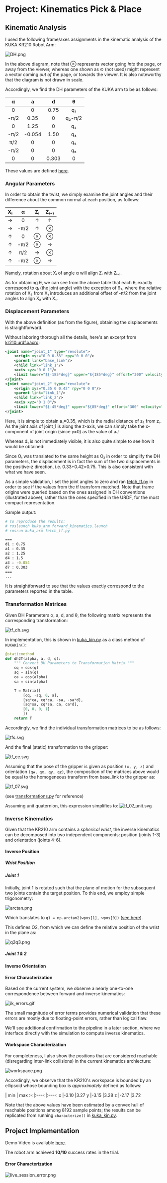# Project: Kinematics Pick & Place

## Kinematic Analysis

I used the following frame/axes assignments in the kinematic analysis of the KUKA KR210 Robot Arm:

![DH.png](figures/DH.png)

In the above diagram, note that &otimes; represents vector going *into* the page, or away from the viewer, whereas one shown as &#8857; (not used) might represent a vector coming *out of* the page, or towards the viewer. It is also noteworthy that the diagram is not drawn in scale.

Accordingly, we find the DH parameters of the KUKA arm to be as follows:

&alpha;   | a      | d    | &theta;
:--------:|:------:|:----:|:-------:
0         | 0      | 0.75 | q&#8321;
-&pi;/2   | 0.35   | 0    | q&#8322;-&pi;/2
0         | 1.25   | 0    | q&#8323;
-&pi;/2   | -0.054 | 1.50 | q&#8324;
&pi;/2    | 0      | 0    | q&#8325;
-&pi;/2   | 0      | 0    | q&#8326;
0         | 0      | 0.303| 0

These values are defined [here](kuka_kin.py#112).

### Angular Parameters

In order to obtain the twist, we simply examine the joint angles and their difference about the common normal at each position, as follows:

X&#7522; | &alpha; | Z&#7522; | Z&#7522;&#8330;&#8321;
:-------:|:-------:|:--------:|:----------------------:
&rarr;   | 0       | &uarr;   | &uarr;
&rarr;   | -&pi;/2 | &uarr;   | &otimes; 
&uarr;   | 0       | &otimes; | &otimes;
&uarr;   | -&pi;/2 | &otimes; | &rarr;
&uarr;   | &pi;/2  | &rarr;   | &otimes;
&uarr;   | -&pi;/2 | &otimes; | &rarr;

Namely, rotation about X&#7522; of angle &alpha; will align Z&#7522; with Z&#7522;&#8330;&#8321;.

As for obtaining &theta;, we can see from the above table that each &theta;&#7522; exactly correspond to q&#7522; (the joint angle) with the exception of &theta;&#8322;, where the relative rotation of X&#8322; from X&#8321; introduces an additional offset of -&pi;/2 from the joint angles to align X&#8322; with X&#8321;.

### Displacement Parameters

With the above definition (as from the figure), obtaining the displacements is straightforward.

Without laboring thorough all the details, here's an excerpt from [kr210.urdf.xacro](./kuka_arm/urdf/kr210.urdf.xacro):

```xml
<joint name="joint_1" type="revolute">
    <origin xyz="0 0 0.33" rpy="0 0 0"/>
    <parent link="base_link"/>
    <child link="link_1"/>
    <axis xyz="0 0 1"/>
    <limit lower="${-185*deg}" upper="${185*deg}" effort="300" velocity="${123*deg}" />
</joint>
<joint name="joint_2" type="revolute">
    <origin xyz="0.35 0 0.42" rpy="0 0 0"/>
    <parent link="link_1"/>
    <child link="link_2"/>
    <axis xyz="0 1 0"/>
    <limit lower="${-45*deg}" upper="${85*deg}" effort="300" velocity="${115*deg}"/>
</joint>
```

Here, it is simple to obtain a&#8321;=0.35, which is the radial distance of z&#8322; from z&#8321;.
As the joint axis of joint\_1 is along the z-axis, we can simply take the x-component of joint origin (since y=0) as the value of a&#8321;!

Whereas d&#8321; is not immediately visible, it is also quite simple to see how it would be obtained:

Since O&#8321; was translated to the same height as O&#8322; in order to simplify the DH parameters, the displacement is in fact the sum of the two displacements in the positive-z direction, i.e. 0.33+0.42=0.75. This is also consistent with what we have seen.

As a simple validation, I set the joint angles to zero and ran [fetch\_tf.py](./kuka_arm/scripts/fetch_tf.py) in order to see if the values from the tf transform matched. 
Note that frame origins were queried based on the ones assigned in DH conventions (illustrated above), rather than the ones specified in the URDF, for the most compact representation.

Sample output:
```bash
# To reproduce the results:
# roslaunch kuka_arm forward_kinematics.launch
# rosrun kuka_arm fetch_tf.py

===
d1 : 0.75
a1 : 0.35
a2 : 1.25
d4 : 1.5
a3 : -0.054
d7 : 0.303
===
...
```

It is straightforward to see that the values exactly correspond to the parameters reported in the table.

### Transformation Matrices

Given DH Parameters &alpha;, a, d, and &theta;, the following matrix represents the corresponding transformation:

![tf\_dh.svg](./figures/tf_dh.svg)

In implementation, this is shown in [kuka\_kin.py](kuka_arm/scripts/kuka_kin.py#199) as a class method of `KUKAKin()`:
```python
@staticmethod
def dh2T(alpha, a, d, q):
    """ Convert DH Parameters to Transformation Matrix """
    cq = cos(q)
    sq = sin(q)
    ca = cos(alpha)
    sa = sin(alpha)

    T = Matrix([
        [cq, -sq, 0, a],
        [sq*ca, cq*ca, -sa, -sa*d],
        [sq*sa, cq*sa, ca, ca*d],
        [0, 0, 0, 1]
        ])
    return T
```

Accordingly, we find the individual transformation matrices to be as follows:

![tfs.svg](./figures/tfs.svg)

And the final (static) transformation to the gripper:

![tf\_ee.svg](./figures/tf_ee.svg)

Assuming that the pose of the gripper is given as position `(x, y, z)` and orientation `(qw, qx, qy, qz)`, the composition of the matrices above would be equal to the homogeneous transform from base\_link to the gripper as:

![tf\_07.svg](./figures/tf_07.svg)

(see [transformations.py](https://github.com/ros/geometry/blob/hydro-devel/tf/src/tf/transformations.py#L1174) for reference)

Assuming unit quaternion, this expression simplifies to:
![tf\_07\_unit.svg](./figures/tf_07_unit.svg)


### Inverse Kinematics

Given that the KR210 arm contains a *spherical wrist*, the inverse kinematics can be decomposed into two independent components: position (joints 1-3) and orientation (joints 4-6).

#### Inverse Position

##### Wrist Position

##### Joint 1

Initially, joint 1 is rotated such that the plane of motion for the subsequent two joints contain the target position. To this end, we employ simple trigonometry:

![arctan.png](./figures/arctan.png)

Which translates to `q1 = np.arctan2(wpos[1], wpos[0])` ([see here](./kuka_arm/scripts/kuka_kin.py#273)).

This defines O2, from which we can define the relative position of the wrist in the plane as:

![q2q3.png](./figures/q2q3.png)

##### Joint 1 & 2

#### Inverse Orientation

#### Error Characterization

Based on the current system, we observe a nearly one-to-one correspondence between forward and inverse kinematics:

![ik\_errors.gif](./figures/ik_errors.gif)

The small magnitude of error terms provides numerical validation that these errors are mostly due to floating-point errors, rather than logical flaw.

We'll see additional confirmation to the pipeline in a later section, where we interface directly with the simulation to compute inverse kinematics.

#### Workspace Characterization

For completeness, I also show the positions that are considered reachable (disregarding inter-link collisions) in the current kinematics archiecture:

![workspace.png](./figures/workspace.png)

Accordingly, we observe that the KR210's workspace is bounded by an ellipsoid whose bounding box is *approximately* defined as follows:

   | min  | max
:-:|:----:|:----:
x  |-3.10 |3.27
y  |-3.15 |3.28
z  |-2.17 |3.72

Note that the above values have been estimated by a convex hull of reachable positions among 8192 sample points; the results can be replicated from running `characterize()` in [kuka\_kin.py](./kuka_arm/scripts/kuka_kin.py).

## Project Implementation

Demo Video is available [here](https://youtu.be/C5raG8qzk70).

The robot arm achieved **10/10** success rates in the trial.

#### Error Characterization

![live\_session\_error.png](./figures/live_session_error.png)